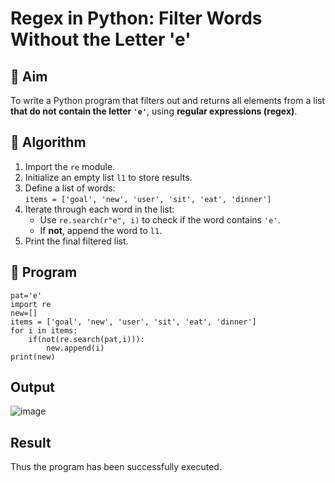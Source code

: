 # Regex in Python: Filter Words Without the Letter 'e'

## 🎯 Aim
To write a Python program that filters out and returns all elements from a list **that do not contain the letter `'e'`**, using **regular expressions (regex)**.

## 🧠 Algorithm
1. Import the `re` module.
2. Initialize an empty list `l1` to store results.
3. Define a list of words:  
   `items = ['goal', 'new', 'user', 'sit', 'eat', 'dinner']`
4. Iterate through each word in the list:
   - Use `re.search(r"e", i)` to check if the word contains `'e'`.
   - If **not**, append the word to `l1`.
5. Print the final filtered list.

## 🧾 Program
```
pat='e'
import re
new=[]
items = ['goal', 'new', 'user', 'sit', 'eat', 'dinner']
for i in items:
    if(not(re.search(pat,i))):
        new.append(i)
print(new)
```
## Output
![image](https://github.com/user-attachments/assets/11407f12-9c69-4f9c-bd3b-4a243c318e83)

## Result
Thus the program has been successfully executed.
